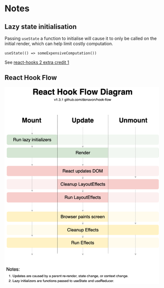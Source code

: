 # Notes

## Lazy state initialisation

Passing `useState` a function to initialise will cause it to only be called on the initial render, which can help limit
costly computation.

```tsx
useState(() => someExpensiveComputation())
```

See [react-hooks 2 extra credit 1](2-react-hooks/src/exercise/02.md)

## React Hook Flow

![](2-react-hooks/src/examples/hook-flow.png)